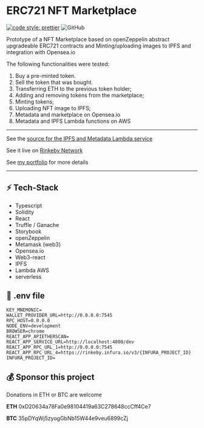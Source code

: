 # ERC721 NFT Marketplace 

[![code style: prettier](https://img.shields.io/badge/code_style-prettier-ff69b4.svg?style=flat-square)](https://github.com/prettier/prettier)
![GitHub](https://img.shields.io/github/license/silviopaganini/nft-market?style=flat-square)


Prototype of a NFT Marketplace based on openZeppelin abstract upgradeable ERC721 contracts and Minting/uploading images to IPFS and integration with Opensea.io

The following functionalities were tested: 

1. Buy a pre-minted token.
2. Sell the token that was bought.
3. Transferring ETH to the previous token holder;
4. Adding and removing tokens from the marketplace;
5. Minting tokens;
6. Uploading NFT image to IPFS;
7. Metadata and marketplace on Opensea.io
8. Metadata and IPFS Lambda functions on AWS

<hr />

See the [source for the IPFS and Metadata Lambda service](https://github.com/silviopaganini/nft-market-service)

See it live on [Rinkeby Network](https://nft.s2paganini.com) 

See [my portfolio](https://s2paganini.com/case/ckm0zl44o0w1i0a54lryryi1d) for more details 

<hr />

## ⚡️ Tech-Stack

- Typescript
- Solidity
- React
- Truffle / Ganache
- Storybook
- openZeppelin
- Metamask (web3)
- Opensea.io
- Web3-react
- IPFS
- Lambda AWS
- serverless

## 🔧 .env file 

```
KEY_MNEMONIC=
WALLET_PROVIDER_URL=http://0.0.0.0:7545
RPC_HOST=0.0.0.0
NODE_ENV=development
BROWSER=chrome
REACT_APP_APIETHERSCAN=
REACT_APP_SERVICE_URL=http://localhost:4000/dev
REACT_APP_RPC_URL_1=http://0.0.0.0:7545
REACT_APP_RPC_URL_4=https://rinkeby.infura.io/v3/{INFURA_PROJECT_ID}
INFURA_PROJECT_ID=
```

## 💰 Sponsor this project

Donations in ETH or BTC are welcome 

**ETH** 0xD20634a78Fa0e98104419a63C278648ccCff4Ce7

**BTC** 35pDYqWj5zyogGbNb15W44e9veu6899cZj